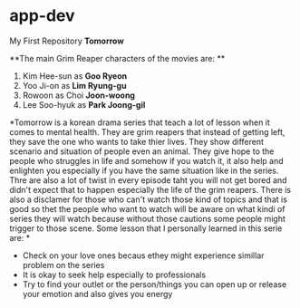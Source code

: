 # app-dev
My First Repository
**Tomorrow**

**The main Grim Reaper characters of the movies are: **
1. Kim Hee-sun as **Goo Ryeon**
2. Yoo Ji-on as **Lim Ryung-gu**
3. Rowoon as Choi **Joon-woong**
4. Lee Soo-hyuk as **Park Joong-gil**

*Tomorrow is a korean drama series that teach a lot of lesson when it comes to mental health. They are grim reapers that instead of getting left, they save the one who wants to take thier lives. They show different scenario and situation of people even an animal. They give hope to the people who struggles in life and somehow if you watch it, it also help and enlighten you especially if you have the same situation like in the series. Thre are also a lot of twist in every episode taht you will not get bored and didn't expect that to happen especially the life of the grim reapers. There is also a disclamer for those who can't watch those kind of topics and that is good so thet the people who want to watch will be aware on what kindi of series they will watch because without those cautions some people might trigger to those scene. Some lesson that I personally learned in this serie are:   *

- Check on your love ones becaus ethey might experience simillar problem on the series
- It is okay to seek help especially to professionals
- Try to find your outlet or the person/things you can open up or release your emotion and also gives you energy
